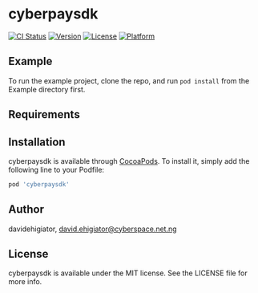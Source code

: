 # cyberpaysdk

[![CI Status](https://img.shields.io/travis/davidehigiator/cyberpaysdk.svg?style=flat)](https://travis-ci.org/davidehigiator/cyberpaysdk)
[![Version](https://img.shields.io/cocoapods/v/cyberpaysdk.svg?style=flat)](https://cocoapods.org/pods/cyberpaysdk)
[![License](https://img.shields.io/cocoapods/l/cyberpaysdk.svg?style=flat)](https://cocoapods.org/pods/cyberpaysdk)
[![Platform](https://img.shields.io/cocoapods/p/cyberpaysdk.svg?style=flat)](https://cocoapods.org/pods/cyberpaysdk)

## Example

To run the example project, clone the repo, and run `pod install` from the Example directory first.

## Requirements

## Installation

cyberpaysdk is available through [CocoaPods](https://cocoapods.org). To install
it, simply add the following line to your Podfile:

```ruby
pod 'cyberpaysdk'
```

## Author

davidehigiator, david.ehigiator@cyberspace.net.ng

## License

cyberpaysdk is available under the MIT license. See the LICENSE file for more info.
